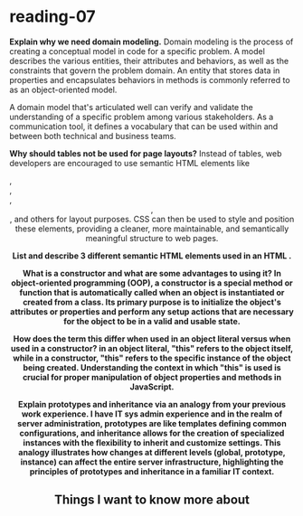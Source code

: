 # reading-07 #

**Explain why we need domain modeling.**
Domain modeling is the process of creating a conceptual model in code for a specific problem. A model describes the various entities, their attributes and behaviors, as well as the constraints that govern the problem domain. An entity that stores data in properties and encapsulates behaviors in methods is commonly referred to as an object-oriented model.

A domain model that's articulated well can verify and validate the understanding of a specific problem among various stakeholders. As a communication tool, it defines a vocabulary that can be used within and between both technical and business teams.

**Why should tables not be used for page layouts?**
Instead of tables, web developers are encouraged to use semantic HTML elements like <div>, <section>, <article>, <header>, <nav>, and others for layout purposes. CSS can then be used to style and position these elements, providing a cleaner, more maintainable, and semantically meaningful structure to web pages.

**List and describe 3 different semantic HTML elements used in an HTML <table>.**
<head>
<body>
<footer>

**What is a constructor and what are some advantages to using it?**
In object-oriented programming (OOP), a constructor is a special method or function that is automatically called when an object is instantiated or created from a class. Its primary purpose is to initialize the object's attributes or properties and perform any setup actions that are necessary for the object to be in a valid and usable state.

**How does the term this differ when used in an object literal versus when used in a constructor?**
in an object literal, "this" refers to the object itself, while in a constructor, "this" refers to the specific instance of the object being created. Understanding the context in which "this" is used is crucial for proper manipulation of object properties and methods in JavaScript.

**Explain prototypes and inheritance via an analogy from your previous work experience.**
I have IT sys admin experience and in the realm of server administration, prototypes are like templates defining common configurations, and inheritance allows for the creation of specialized instances with the flexibility to inherit and customize settings. This analogy illustrates how changes at different levels (global, prototype, instance) can affect the entire server infrastructure, highlighting the principles of prototypes and inheritance in a familiar IT context.


## Things I want to know more about ##